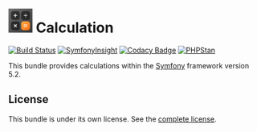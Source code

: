 ![Logo](public/images/icons/icon-048x048.png) Calculation
=======

[![Build Status](https://travis-ci.com/laurentmuller/calculation.svg?token=TvrwhqA9Dqxs5ubjbLxj&branch=master)](https://travis-ci.com/laurentmuller/calculation) [![SymfonyInsight](https://insight.symfony.com/projects/b3a90438-77e0-4811-a8df-7ad782a9b62a/mini.svg)](https://insight.symfony.com/projects/b3a90438-77e0-4811-a8df-7ad782a9b62a) [![Codacy Badge](https://app.codacy.com/project/badge/Grade/47008d380fac4a3ea891c7bd72bddd58)](https://www.codacy.com?utm_source=github.com&amp;utm_medium=referral&amp;utm_content=laurentmuller/calculation&amp;utm_campaign=Badge_Grade) [![PHPStan](https://img.shields.io/badge/PHPStan-Level%206-brightgreen.svg?style=flat&logo=php)](https://github.com/laurentmuller/calculation/actions/runs/277930298)

This bundle provides calculations within the <a href="https://symfony.com" target="_blank">Symfony</a> framework version 5.2.

License
-------
This bundle is under its own license. See the [complete license](LICENSE.md).
